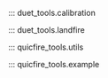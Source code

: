 ::: duet_tools.calibration

::: duet_tools.landfire

::: quicfire_tools.utils

::: quicfire_tools.example